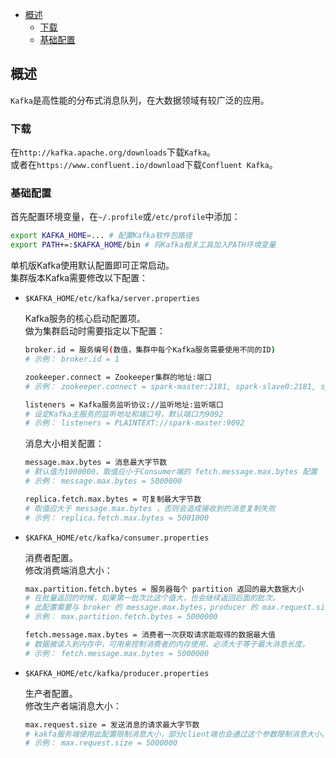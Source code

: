 <!-- TOC -->

- [概述](#概述)
	- [下载](#下载)
	- [基础配置](#基础配置)

<!-- /TOC -->



## 概述
`Kafka`是高性能的分布式消息队列，在大数据领域有较广泛的应用。

### 下载
在`http://kafka.apache.org/downloads`下载`Kafka`。  
或者在`https://www.confluent.io/download`下载`Confluent Kafka`。

### 基础配置
首先配置环境变量，在`~/.profile`或`/etc/profile`中添加：

```sh
export KAFKA_HOME=... # 配置Kafka软件包路径
export PATH+=:$KAFKA_HOME/bin # 将Kafka相关工具加入PATH环境变量
```

单机版Kafka使用默认配置即可正常启动。  
集群版本Kafka需要修改以下配置：

- `$KAFKA_HOME/etc/kafka/server.properties`

	Kafka服务的核心启动配置项。  
	做为集群启动时需要指定以下配置：

	```sh
	broker.id = 服务编号(数值，集群中每个Kafka服务需要使用不同的ID)
	# 示例： broker.id = 1

	zookeeper.connect = Zookeeper集群的地址:端口
	# 示例： zookeeper.connect = spark-master:2181, spark-slave0:2181, spark-slave1:2181

	listeners = Kafka服务监听协议://监听地址:监听端口
	# 设定Kafka主服务的监听地址和端口号，默认端口为9092
	# 示例： listeners = PLAINTEXT://spark-master:9092
	```

	消息大小相关配置：

	```sh
	message.max.bytes = 消息最大字节数
	# 默认值为1000000，取值应小于Consumer端的 fetch.message.max.bytes 配置
	# 示例： message.max.bytes = 5000000

	replica.fetch.max.bytes = 可复制最大字节数
	# 取值应大于 message.max.bytes ，否则会造成接收到的消息复制失败
	# 示例： replica.fetch.max.bytes = 5001000
	```

- `$KAFKA_HOME/etc/kafka/consumer.properties`

	消费者配置。  
	修改消费端消息大小：

	```sh
	max.partition.fetch.bytes = 服务器每个 partition 返回的最大数据大小
	# 在批量返回的时候，如果第一批次比这个值大，也会继续返回后面的批次。
	# 此配置需要与 broker 的 message.max.bytes，producer 的 max.request.size 配合使用。
	# 示例： max.partition.fetch.bytes = 5000000

	fetch.message.max.bytes = 消费者一次获取请求能取得的数据最大值
	# 数据被读入到内存中，可用来控制消费者的内存使用，必须大于等于最大消息长度。
	# 示例： fetch.message.max.bytes = 5000000
	```

- `$KAFKA_HOME/etc/kafka/producer.properties`

	生产者配置。  
	修改生产者端消息大小：

	```sh
	max.request.size = 发送消息的请求最大字节数
	# kakfa服务端使用此配置限制消息大小，部分client端也会通过这个参数限制消息大小。
	# 示例： max.request.size = 5000000
	```
